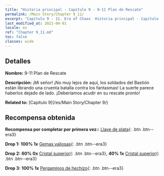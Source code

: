 ```yaml
---
title: "Historia principal - Capítulo 9 - 9-11 Plan de Rescate"
permalink: /Main Story/Chapter 9_11/
excerpt: "Capítulo 9 - 11. Era of Chaos  Historia principal - Capítulo 9_11. 9-11 Plan de Rescate"
last_modified_at: 2021-04-01
locale: es
ref: "Chapter 9_11.md"
toc: false
classes: wide
---
```


## Detalles

 **Nombre:** 9-11 Plan de Rescate

 **Descripción:** ¡Mi señor! ¡No muy lejos de aquí, los soldados del Bastión están librando una cruenta batalla contra los fantasmas! La suerte parece haberlos dejado de lado. ¡Deberíamos acudir en su rescate pronto!

 **Related to:** [Capítulo 9](/es/Main Story/Chapter 9/)

## Recompensa obtenida

 **Recompensa por completar por primera vez::** [Llave de plata](/es/Items/con_693/){: .btn .btn--era3}

 **Drop 1:** **100% 1x** [Gemas valiosas](/es/Items/mat_30/){: .btn .btn--era3}

 **Drop 2:** **60% 0x** [Cristal superior](/es/Items/mat_24/){: .btn .btn--era3}, **40% 1x** [Cristal superior](/es/Items/mat_24/){: .btn .btn--era3}

 **Drop 3:** **100% 1x** [Pergaminos de hechizo](/es/Items/con_694/){: .btn .btn--era3}

